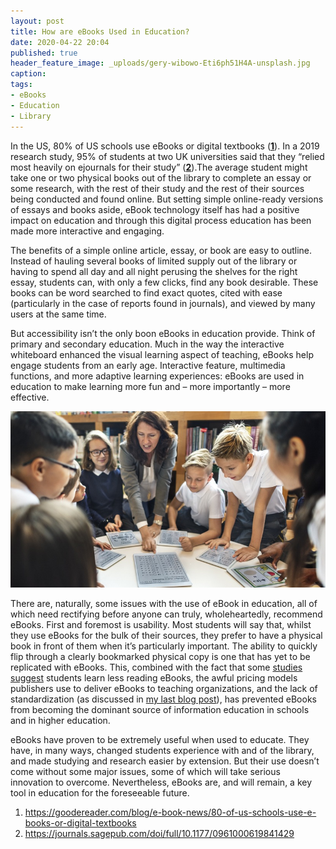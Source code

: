```yaml
---
layout: post
title: How are eBooks Used in Education?
date: 2020-04-22 20:04
published: true
header_feature_image: _uploads/gery-wibowo-Eti6ph51H4A-unsplash.jpg
caption:
tags:
- eBooks
- Education
- Library
---
```


In the US, 80% of US schools use eBooks or digital textbooks (**[1][7dd2fa81]**). In a 2019 research study, 95% of students at two UK universities said that they “relied most heavily on ejournals for their study” (**[2][e6038155]**).The average student might take one or two physical books out of the library to complete an essay or some research, with the rest of their study and the rest of their sources being conducted and found online. But setting simple online-ready versions of essays and books aside, eBook technology itself has had a positive impact on education and through this digital process education has been made more interactive and engaging.

  [7dd2fa81]: https://goodereader.com/blog/e-book-news/80-of-us-schools-use-e-books-or-digital-textbooks "Link"
  [e6038155]: https://journals.sagepub.com/doi/full/10.1177/0961000619841429 "Link"

The benefits of a simple online article, essay, or book are easy to outline. Instead of hauling several books of limited supply out of the library or having to spend all day and all night perusing the shelves for the right essay, students can, with only a few clicks, find any book desirable. These books can be word searched to find exact quotes, cited with ease (particularly in the case of reports found in journals), and viewed by many users at the same time.

But accessibility isn’t the only boon eBooks in education provide. Think of primary and secondary education. Much in the way the interactive whiteboard enhanced the visual learning aspect of teaching, eBooks help engage students from an early age. Interactive feature, multimedia functions, and more adaptive learning experiences: eBooks are used in education to make learning more fun and – more importantly – more effective.

[![eBooks in use in a classroom](/_uploads/free-ebook-to-be-or-not-to-be-the-new-challenges-of-educational-epublishing.jpg)](//_uploads/free-ebook-to-be-or-not-to-be-the-new-challenges-of-educational-epublishing.jpg)

There are, naturally, some issues with the use of eBook in education, all of which need rectifying before anyone can truly, wholeheartedly, recommend eBooks. First and foremost is usability. Most students will say that, whilst they use eBooks for the bulk of their sources, they prefer to have a physical book in front of them when it’s particularly important. The ability to quickly flip through a clearly bookmarked physical copy is one that has yet to be replicated with eBooks. This, combined with the fact that some [studies suggest][a71522bb] students learn less reading eBooks, the awful pricing models publishers use to deliver eBooks to teaching organizations, and the lack of standardization (as discussed in [my last blog post][a4192496]), has prevented eBooks from becoming the dominant source of information education in schools and in higher education.

  [a71522bb]: https://www.huffpost.com/entry/print-ebooks-studies_n_6762674 "Link"
  [a4192496]: https://christopher-rodrigues.github.io/2020/04/21/ebook-formats/ "Link"

eBooks have proven to be extremely useful when used to educate. They have, in many ways, changed students experience with and of the library, and made studying and research easier by extension. But their use doesn’t come without some major issues, some of which will take serious innovation to overcome. Nevertheless, eBooks are, and will remain, a key tool in education for the foreseeable future.

1. https://goodereader.com/blog/e-book-news/80-of-us-schools-use-e-books-or-digital-textbooks
2. https://journals.sagepub.com/doi/full/10.1177/0961000619841429
